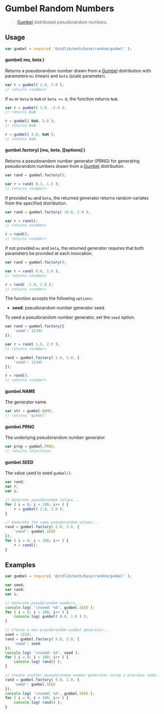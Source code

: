 # Gumbel Random Numbers

> [Gumbel][gumbel] distributed pseudorandom numbers.


<section class="usage">

## Usage

``` javascript
var gumbel = require( '@stdlib/math/base/random/gumbel' );
```

#### gumbel( mu, beta )

Returns a pseudorandom number drawn from a [Gumbel][gumbel] distribution with parameters `mu` (mean) and `beta` (scale parameter).

``` javascript
var r = gumbel( 2.0, 5.0 );
// returns <number>
```

If `mu` or `beta` is `NaN` or `beta <= 0`, the function returns `NaN`.

``` javascript
var r = gumbel( 2.0, -2.0 );
// returns NaN

r = gumbel( NaN, 5.0 );
// returns NaN

r = gumbel( 2.0, NaN );
// returns NaN
```

#### gumbel.factory( \[mu, beta, \]\[options\] )

Returns a pseudorandom number generator (PRNG) for generating pseudorandom numbers drawn from a [Gumbel][gumbel] distribution.

``` javascript
var rand = gumbel.factory();

var r = rand( 0.1, 1.5 );
// returns <number>
```

If provided `mu` and `beta`, the returned generator returns random variates from the specified distribution.

``` javascript
var rand = gumbel.factory( 10.0, 2.0 );

var r = rand();
// returns <number>

r = rand();
// returns <number>
```

If not provided `mu` and `beta`, the returned generator requires that both parameters be provided at each invocation.

``` javascript
var rand = gumbel.factory();

var r = rand( 0.0, 1.0 );
// returns <number>

r = rand( -2.0, 2.0 );
// returns <number>
```

The function accepts the following `options`:

* __seed__: pseudorandom number generator seed.

To seed a pseudorandom number generator, set the `seed` option.

``` javascript
var rand = gumbel.factory({
    'seed': 12345
});

var r = rand( 1.0, 2.0 );
// returns <number>

rand = gumbel.factory( 1.0, 2.0, {
    'seed': 12345
});

r = rand();
// returns <number>
```

#### gumbel.NAME

The generator name.

``` javascript
var str = gumbel.NAME;
// returns 'gumbel'
```

#### gumbel.PRNG

The underlying pseudorandom number generator.

``` javascript
var prng = gumbel.PRNG;
// returns <Function>
```

#### gumbel.SEED

The value used to seed `gumbel()`.

``` javascript
var rand;
var r;
var i;

// Generate pseudorandom values...
for ( i = 0; i < 100; i++ ) {
    r = gumbel( 2.0, 2.0 );
}

// Generate the same pseudorandom values...
rand = gumbel.factory( 2.0, 2.0, {
    'seed': gumbel.SEED
});
for ( i = 0; i < 100; i++ ) {
    r = rand();
}
```

</section>

<!-- /.usage -->


<section class="examples">

## Examples

``` javascript
var gumbel = require( '@stdlib/math/base/random/gumbel' );

var seed;
var rand;
var i;

// Generate pseudorandom numbers...
console.log( '\nseed: %d', gumbel.SEED );
for ( i = 0; i < 100; i++ ) {
    console.log( gumbel( 0.0, 1.0 ) );
}

// Create a new pseudorandom number generator...
seed = 1234;
rand = gumbel.factory( 5.0, 2.0, {
    'seed': seed
});
console.log( '\nseed: %d', seed );
for ( i = 0; i < 100; i++ ) {
    console.log( rand() );
}

// Create another pseudorandom number generator using a previous seed...
rand = gumbel.factory( 0.0, 1.0, {
    'seed': gumbel.SEED
});
console.log( '\nseed: %d', gumbel.SEED );
for ( i = 0; i < 100; i++ ) {
    console.log( rand() );
}
```

</section>

<!-- /.examples -->


<section class="links">

[gumbel]: https://en.wikipedia.org/wiki/Gumbel_distribution

</section>

<!-- /.links -->
